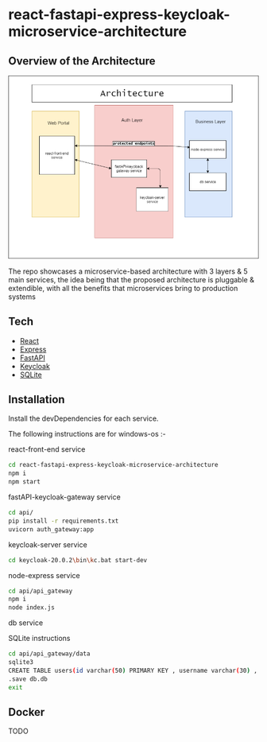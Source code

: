 # react-fastapi-express-keycloak-microservice-architecture


## Overview of the Architecture
![Architecture](./docs/imgs/architecture.png?raw=true "Architecture")

The repo showcases a microservice-based architecture with 3 layers & 5 main services, the idea being that the proposed architecture is pluggable & extendible, with all the benefits that microservices bring to production systems

## Tech


- [React] 
- [Express] 
- [FastAPI] 
- [Keycloak]
- [SQLite] 



## Installation

Install the devDependencies for each service.

The following instructions are for windows-os :-



react-front-end service

```sh
cd react-fastapi-express-keycloak-microservice-architecture
npm i 
npm start 
```

fastAPI-keycloak-gateway service

```sh
cd api/ 
pip install -r requirements.txt
uvicorn auth_gateway:app
```


keycloak-server service
```sh
cd keycloak-20.0.2\bin\kc.bat start-dev
```

node-express service

```sh
cd api/api_gateway
npm i 
node index.js 
```

db service

SQLite instructions 
```sh
cd api/api_gateway/data
sqlite3 
CREATE TABLE users(id varchar(50) PRIMARY KEY , username varchar(30) , email varchar(30) , password varchar(100) , access_token varchar(4000));
.save db.db
exit

```


## Docker

TODO



   [React]: <https://reactjs.org/>
   [Express]: <https://expressjs.com>
   [FastAPI]: <https://fastapi.tiangolo.com>
   [Keycloak]: <https://www.keycloak.org>
   [SQLite]: <https://www.sqlite.org/index.html>
   
